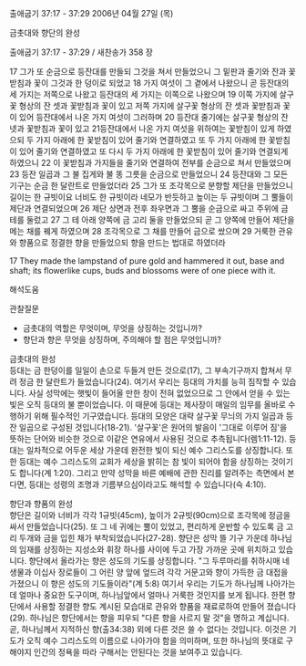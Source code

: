 출애굽기 37:17 - 37:29 
2006년 04월 27일 (목)

금촛대와 향단의 완성



출애굽기 37:17 - 37:29 / 새찬송가 358 장


17 그가 또 순금으로 등잔대를 만들되 그것을 쳐서 만들었으니 그 밑판과 줄기와 잔과 꽃받침과 꽃이 그것과 한 덩이로 되었고 18 가지 여섯이 그 곁에서 나왔으니 곧 등잔대의 세 가지는 저쪽으로 나왔고 등잔대의 세 가지는 이쪽으로 나왔으며 19 이쪽 가지에 살구꽃 형상의 잔 셋과 꽃받침과 꽃이 있고 저쪽 가지에 살구꽃 형상의 잔 셋과 꽃받침과 꽃이 있어 등잔대에서 나온 가지 여섯이 그러하며 20 등잔대 줄기에는 살구꽃 형상의 잔 넷과 꽃받침과 꽃이 있고 21등잔대에서 나온 가지 여섯을 위하여는 꽃받침이 있게 하였으되 두 가지 아래에 한 꽃받침이 있어 줄기와 연결하였고 또 두 가지 아래에 한 꽃받침이 있어 줄기와 연결하였고 또 다시 두 가지 아래에 한 꽃받침이 있어 줄기와 연결되게 하였으니 22 이 꽃받침과 가지들을 줄기와 연결하여 전부를 순금으로 쳐서 만들었으며 23 등잔 일곱과 그 불 집게와 불 똥 그릇을 순금으로 만들었으니 24 등잔대와 그 모든 기구는 순금 한 달란트로 만들었더라 25 그가 또 조각목으로 분향할 제단을 만들었으니 길이는 한 규빗이요 너비도 한 규빗이라 네모가 반듯하고 높이는 두 규빗이며 그 뿔들이 제단과 연결되었으며 26 제단 상면과 전후 좌우면과 그 뿔을 순금으로 싸고 주위에 금 테를 둘렀고 27 그 테 아래 양쪽에 금 고리 둘을 만들었으되 곧 그 양쪽에 만들어 제단을 메는 채를 꿰게 하였으며 28 조각목으로 그 채를 만들어 금으로 쌌으며 29 거룩한 관유와 향품으로 정결한 향을 만들었으되 향을 만드는 법대로 하였더라 

17  They made the lampstand of pure gold and hammered it out, base and shaft; its flowerlike cups, buds and blossoms were of one piece with it.

해석도움





관찰질문
- 금촛대의 역할은 무엇이며, 무엇을 상징하는 것입니까?
- 향단과 향은 무엇을 상징하며, 주의해야 할 점은 무엇입니까?

금촛대의 완성  
등대는 금 한덩이를 일일이 손으로 두들겨 만든 것으로(17), 그 부속기구까지 합쳐서 무려 정금 한 달란트가 들었습니다(24). 여기서 우리는 등대의 가치를 능히 짐작할 수 있습니다. 사실 성막에는 햇빛이 들어올 만한 창이 전혀 없었으므로 그 안에서 얻을 수 있는 빛은 오직 등대의 불 뿐이었습니다. 이 때문에 등대는 제사장이 매일의 임무를 올바로 수행하기 위해 필수적인 기구였습니다. 등대의 모양은 대략 살구꽃 무늬의 가지 일곱과 등잔 일곱으로 구성된 것입니다(18-21). '살구꽃'은 원어의 발음이 '그대로 이루어 짐'을 뜻하는 단어와 비슷한 것으로 이같은 연유에서 사용된 것으로 추측됩니다(렘1:11-12). 등대는 일차적으로 어두운 세상 가운데 완전한 빛이 되신 예수 그리스도를 상징합니다. 또한 등대는 예수 그리스도의 교회가 세상을 밝히는 참 빛이 되어야 함을 상징하는 것이기도 합니다(계 1:20). 그리고 만약 성막을 바른 예배에 관한 진리를 알려주는 측면에서 본다면, 등대는 성령의 조명과 기름부으심이라고도 해석할 수 있습니다(슥 4:10).   

향단과 향품의 완성  
향단은 길이와 너비가 각각 1규빗(45cm), 높이가 2규빗(90cm)으로 조각목에 정금을 싸서 만들었습니다(25). 또 그 네 귀에는 뿔이 있었고, 편리하게 운반할 수 있도록 금 고리 두개와 금을 입힌 채가 부착되었습니다(27-28).  향단은 성막 뜰 기구 가운데 하나님의 임재를 상징하는 지성소와 휘장 하나를 사이에 두고 가장 가까운 곳에 위치하고 있습니다. 향단에서 올라가는 향은 성도의 기도를 상징합니다. "그 두루마리를 취하시매 네 생물과 이십사 장로들이 그 어린 양 앞에 엎드려 각각 거문고와 향이 가득한 금 대접을 가졌으니 이 향은 성도의 기도들이라"(계 5:8) 여기서 우리는 기도가 하나님께 나아가는데 얼마나 중요한 도구이며, 하나님앞에서 얼마나 거룩한 것인지를 보게 됩니다. 한편 향단에서 사용할 정결한 향도 계시된 모습대로 관유와 향품을 재료로하여 만들어 졌습니다(29). 하나님은 향단에서는 향을  피우되  "다른 향을 사르지 말 것"을 명하고 계십니다.  곧, 하나님께서  지적하신 향(출34:38) 외에 다른 것은 쓸 수 없다는 것입니다. 이것은 기도가 오직 예수 그리스도의 이름으로 나아가야 함을 의미하며, 또한 하나님의 뜻대로 구해야지 인간의 정욕을 따라 구해서는 안된다는 것을 보여주고 있습니다.